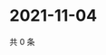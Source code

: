 # 2021-11-04

共 0 条

<!-- BEGIN WEIBO -->
<!-- 最后更新时间 Thu Nov 04 2021 07:11:53 GMT+0800 (China Standard Time) -->

<!-- END WEIBO -->
